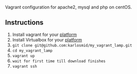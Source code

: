 Vagrant configuration for apache2, mysql and php on centOS.

## Instructions  

1. Install vagrant for your [platform](http://docs.vagrantup.com/v2/installation/)  
2. Install Virtualbox for your [platform](http://www.virtualbox.org/)  
3. `git clone git@github.com:karlosmid/my_vagrant_lamp.git`  
4. `cd my_vagrant_lamp`  
5. `vagrant up`  
6. `wait for first time till download finishes`  
7. `vagrant ssh`  
